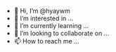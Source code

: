 - 👋 Hi, I’m @hyaywm
- 👀 I’m interested in ...
- 🌱 I’m currently learning ...
- 💞️ I’m looking to collaborate on ...
- 📫 How to reach me ...

<!---
hyaywm/hyaywm is a ✨ special ✨ repository because its `README.md` (this file) appears on your GitHub profile.
You can click the Preview link to take a look at your changes.
--->
